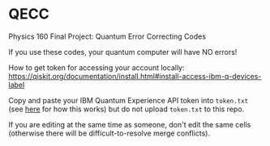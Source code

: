 # QECC
Physics 160 Final Project: Quantum Error Correcting Codes

If you use these codes, your quantum computer will have NO errors!

How to get token for accessing your account locally: 
https://qiskit.org/documentation/install.html#install-access-ibm-q-devices-label

Copy and paste your IBM Quantum Experience API token into `token.txt` (see [here](https://qiskit.org/documentation/install.html#install-access-ibm-q-devices-label) for how this works) but do not upload `token.txt` to this repo.

If you are editing at the same time as someone, don't edit the same cells (otherwise there will be difficult-to-resolve merge conflicts).
